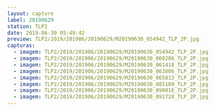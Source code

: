 ```yaml
---
layout: capture
label: 20190629
station: TLP2
date: 2019-06-30 05:49:42
preview: TLP2/2019/201906/20190629/M20190630_054942_TLP_2P.jpg
capturas:
  - imagem: TLP2/2019/201906/20190629/M20190630_054942_TLP_2P.jpg
  - imagem: TLP2/2019/201906/20190629/M20190630_060206_TLP_2P.jpg
  - imagem: TLP2/2019/201906/20190629/M20190630_061418_TLP_2P.jpg
  - imagem: TLP2/2019/201906/20190629/M20190630_063806_TLP_2P.jpg
  - imagem: TLP2/2019/201906/20190629/M20190630_065813_TLP_2P.jpg
  - imagem: TLP2/2019/201906/20190629/M20190630_085109_TLP_2P.jpg
  - imagem: TLP2/2019/201906/20190629/M20190630_090016_TLP_2P.jpg
  - imagem: TLP2/2019/201906/20190629/M20190630_091728_TLP_2P.jpg
---
```

